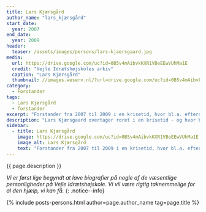 ```yaml
---
title: Lars Kjærsgård
author_name: "lars_kjærsgård"
start_date: 
  year: 2007
end_date:
  year: 2009
header:
  teaser: /assets/images/persons/lars-kjaersgaard.jpg
media: 
  url: https://drive.google.com/uc?id=0B5v4mAibvkKXR1VBeEEwVUhMa1E
  credit: "Vejle Idrætshøjskoles arkiv"
  caption: "Lars Kjærsgård"
  thumbnail: //images.weserv.nl/?url=drive.google.com/uc?id=0B5v4mAibvkKXR1VBeEEwVUhMa1E&w=100
category:
  - Forstander
tags:
  - Lars Kjærsgård
  - forstander
excerpt: "Forstander fra 2007 til 2009 i en krisetid, hvor bl.a. efterskolens startede. Det blev en vanskelig forstandertid."
description: "Lars Kjærsgaard overtager roret i en krisetid - og hvor bestyrelsen har besluttet at der samtidig skal starte en efterskole. Det blev en vanskelig forstandertid."
sidebar:
  - title: Lars Kjærsgård
    image: https://drive.google.com/uc?id=0B5v4mAibvkKXR1VBeEEwVUhMa1E
    image_alt: Lars Kjærsgård
    text: "Forstander fra 2007 til 2009 i en krisetid, hvor bl.a. efterskolens startede. Det blev en vanskelig forstandertid."
---
```


{{ page.description }}

_Vi er først lige begyndt at lave biografier på nogle af de væsentlige personligheder på Vejle Idrætshøjskole. Vi vil være rigtig taknemmelige for al den hjælp, vi kan få._
{: .notice--info}

{% include posts-persons.html author=page.author_name tag=page.title %}
